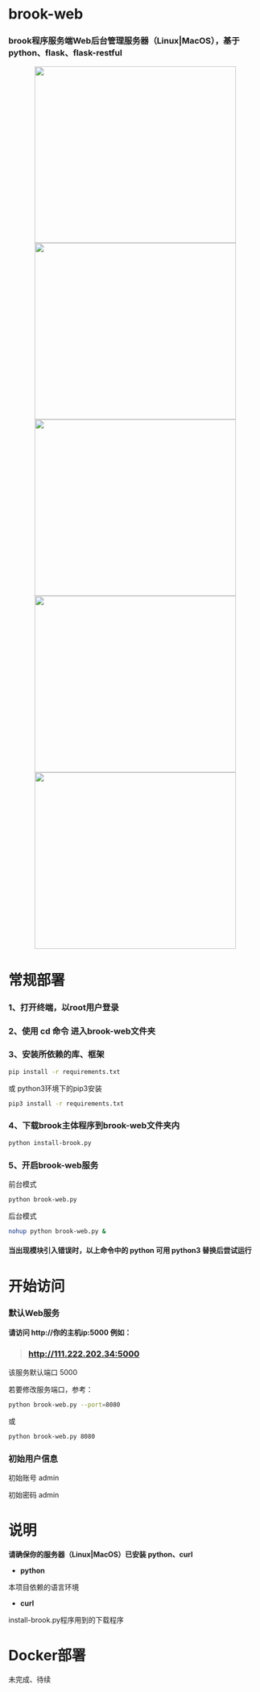# brook-web
### brook程序服务端Web后台管理服务器（Linux|MacOS），基于python、flask、flask-restful

<div align="center">
<img src="https://raw.githubusercontent.com/Ccapton/brook-web/master/image/brook-web.jpeg" height="350" width="400" >  
<img src="https://raw.githubusercontent.com/Ccapton/brook-web/master/image/brook-web2.jpeg" height="350" width="400" >  
<img src="https://raw.githubusercontent.com/Ccapton/brook-web/master/image/brook-web3.jpeg" height="350" width="400" >  
<img src="https://raw.githubusercontent.com/Ccapton/brook-web/master/image/brook-web4.jpeg" height="350" width="400" >  
<img src="https://raw.githubusercontent.com/Ccapton/brook-web/master/image/brook-web5.jpeg" height="350" width="400" >  
</div>

# 常规部署
### 1、打开终端，以root用户登录
### 2、使用 cd 命令 进入brook-web文件夹 
### 3、安装所依赖的库、框架
``` bash
pip install -r requirements.txt
```
或 python3环境下的pip3安装
``` bash
pip3 install -r requirements.txt
```
### 4、下载brook主体程序到brook-web文件夹内
``` bash
python install-brook.py
```

### 5、开启brook-web服务
前台模式
``` bash
python brook-web.py
```
后台模式
``` bash
nohup python brook-web.py &
```
 #### 当出现模块引入错误时，以上命令中的 python 可用 python3 替换后尝试运行

# 开始访问
### 默认Web服务

**请访问 http://你的主机ip:5000 例如：**
 
> ### http://111.222.202.34:5000
 
该服务默认端口 5000

若要修改服务端口，参考：
``` bash
python brook-web.py --port=8080
```
或
``` bash
python brook-web.py 8080
```
### 初始用户信息
初始账号 admin 

初始密码 admin

# 说明
**请确保你的服务器（Linux|MacOS）已安装 python、curl**
- **python** 

本项目依赖的语言环境
- **curl** 

install-brook.py程序用到的下载程序

# Docker部署

未完成、待续
